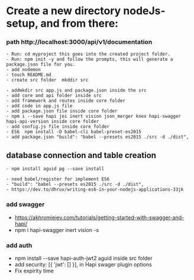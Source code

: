 # Create a new directory nodeJs-setup, and from there:

### path http://localhost:3000/api/v1/documentation

    - Run: cd myproject this goes into the created project folder.
    - Run: npm init -y and follow the prompts, this will generate a package.json file for you.
    - add nodemon
    - touch README.md
    - create src folder  mkddir src

    - addmkdir src app.js and package.json inside the src
    - add core and api folder inside src
    - add framework and routes inside core folder
    - add code in app.js file
    - add package.json file inside core folder
    - npm i --save hapi joi inert vision json_merger knex hapi-swagger hapi-api-version inside core folder
    - add config.js file inside core folder
    - ES6  npm install -D babel-cli babel-preset-es2015
    - add package.json "build": "babel --presets es2015 ./src -d ./dist",
## database connection and table creation
    - npm install aguid pg --save install  

    - need babel/register for implement ES6
    - "build": "babel --presets es2015 ./src -d ./dist",
    - https://dev.to/dhruv/writing-es6-in-your-nodejs-applications-33jk


### add swagger
   - https://akhromieiev.com/tutorials/getting-started-with-swagger-and-hapi/
   - npm i hapi-swagger inert vision -s
### add auth
   - npm install --save hapi-auth-jwt2 aguid  inside src folder
   - add security: [{ 'jwt': [] }], in Hapi swager plugin options
   - Fix expirity time
